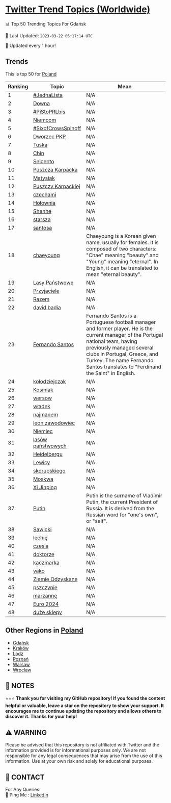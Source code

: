[Twitter Trend Topics (Worldwide)](https://github.com/ErcinDedeoglu/Twitter-Trend-Topics)
==========


📊 Top 50 Trending Topics For Gdańsk

📆 Last Updated: `2023-03-22 05:17:14 UTC`

🔧 Updated every 1 hour!


## Trends

This is top 50 for [Poland](</Poland>)

| Ranking | Topic | Mean |
| ------- | ------------ | ------------ |
| 1 | [#JednaLista](http://twitter.com/search?q=%23JednaLista) | N/A |
| 2 | [Downa](http://twitter.com/search?q=Downa) | N/A |
| 3 | [#PiStoPRLbis](http://twitter.com/search?q=%23PiStoPRLbis) | N/A |
| 4 | [Niemcom](http://twitter.com/search?q=Niemcom) | N/A |
| 5 | [#SixofCrowsSpinoff](http://twitter.com/search?q=%23SixofCrowsSpinoff) | N/A |
| 6 | [Dworzec PKP](http://twitter.com/search?q=Dworzec+PKP) | N/A |
| 7 | [Tuska](http://twitter.com/search?q=Tuska) | N/A |
| 8 | [Chin](http://twitter.com/search?q=Chin) | N/A |
| 9 | [Seicento](http://twitter.com/search?q=Seicento) | N/A |
| 10 | [Puszcza Karpacka](http://twitter.com/search?q=Puszcza+Karpacka) | N/A |
| 11 | [Matysiak](http://twitter.com/search?q=Matysiak) | N/A |
| 12 | [Puszczy Karpackiej](http://twitter.com/search?q=Puszczy+Karpackiej) | N/A |
| 13 | [czechami](http://twitter.com/search?q=czechami) | N/A |
| 14 | [Hołownia](http://twitter.com/search?q=Ho%c5%82ownia) | N/A |
| 15 | [Shenhe](http://twitter.com/search?q=Shenhe) | N/A |
| 16 | [starsza](http://twitter.com/search?q=starsza) | N/A |
| 17 | [santosa](http://twitter.com/search?q=santosa) | N/A |
| 18 | [chaeyoung](http://twitter.com/search?q=chaeyoung) | Chaeyoung is a Korean given name, usually for females. It is composed of two characters: "Chae" meaning "beauty" and "Young" meaning "eternal". In English, it can be translated to mean "eternal beauty". |
| 19 | [Lasy Państwowe](http://twitter.com/search?q=Lasy+Pa%c5%84stwowe) | N/A |
| 20 | [Przyjaciele](http://twitter.com/search?q=Przyjaciele) | N/A |
| 21 | [Razem](http://twitter.com/search?q=Razem) | N/A |
| 22 | [david badia](http://twitter.com/search?q=david+badia) | N/A |
| 23 | [Fernando Santos](http://twitter.com/search?q=Fernando+Santos) | Fernando Santos is a Portuguese football manager and former player. He is the current manager of the Portugal national team, having previously managed several clubs in Portugal, Greece, and Turkey. The name Fernando Santos translates to "Ferdinand the Saint" in English. |
| 24 | [kołodziejczak](http://twitter.com/search?q=ko%c5%82odziejczak) | N/A |
| 25 | [Kosiniak](http://twitter.com/search?q=Kosiniak) | N/A |
| 26 | [wersow](http://twitter.com/search?q=wersow) | N/A |
| 27 | [władek](http://twitter.com/search?q=w%c5%82adek) | N/A |
| 28 | [najmanem](http://twitter.com/search?q=najmanem) | N/A |
| 29 | [leon zawodowiec](http://twitter.com/search?q=leon+zawodowiec) | N/A |
| 30 | [Niemiec](http://twitter.com/search?q=Niemiec) | N/A |
| 31 | [lasów państwowych](http://twitter.com/search?q=las%c3%b3w+pa%c5%84stwowych) | N/A |
| 32 | [Heidelbergu](http://twitter.com/search?q=Heidelbergu) | N/A |
| 33 | [Lewicy](http://twitter.com/search?q=Lewicy) | N/A |
| 34 | [skorupskiego](http://twitter.com/search?q=skorupskiego) | N/A |
| 35 | [Moskwa](http://twitter.com/search?q=Moskwa) | N/A |
| 36 | [Xi Jinping](http://twitter.com/search?q=Xi+Jinping) | N/A |
| 37 | [Putin](http://twitter.com/search?q=Putin) | Putin is the surname of Vladimir Putin, the current President of Russia. It is derived from the Russian word for "one's own", or "self". |
| 38 | [Sawicki](http://twitter.com/search?q=Sawicki) | N/A |
| 39 | [lechię](http://twitter.com/search?q=lechi%c4%99) | N/A |
| 40 | [czesia](http://twitter.com/search?q=czesia) | N/A |
| 41 | [doktorze](http://twitter.com/search?q=doktorze) | N/A |
| 42 | [kaczmarka](http://twitter.com/search?q=kaczmarka) | N/A |
| 43 | [vako](http://twitter.com/search?q=vako) | N/A |
| 44 | [Ziemie Odzyskane](http://twitter.com/search?q=Ziemie+Odzyskane) | N/A |
| 45 | [pszczynie](http://twitter.com/search?q=pszczynie) | N/A |
| 46 | [marzannę](http://twitter.com/search?q=marzann%c4%99) | N/A |
| 47 | [Euro 2024](http://twitter.com/search?q=Euro+2024) | N/A |
| 48 | [duże sklepy](http://twitter.com/search?q=du%c5%bce+sklepy) | N/A |



## Other Regions in [Poland](</Poland>)

* [Gdańsk](</Poland/Gdańsk.md>)
* [Kraków](</Poland/Kraków.md>)
* [Lodz](</Poland/Lodz.md>)
* [Poznań](</Poland/Poznań.md>)
* [Warsaw](</Poland/Warsaw.md>)
* [Wroclaw](</Poland/Wroclaw.md>)



## 📝 NOTES

⭐⭐⭐ **Thank you for visiting my GitHub repository! If you found the content helpful or valuable, leave a star on the repository to show your support. It encourages me to continue updating the repository and allows others to discover it. Thanks for your help!**


## ⚠️ WARNING

Please be advised that this repository is not affiliated with Twitter and the information provided is for informational purposes only. We are not responsible for any legal consequences that may arise from the use of this information. Use at your own risk and solely for educational purposes.


## 📨 CONTACT

 For Any Queries:  
            🏓 Ping Me : [LinkedIn](https://www.linkedin.com/in/ercindedeoglu/)
